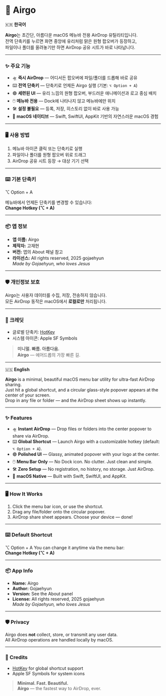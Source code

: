 # 📂 Airgo

🇰🇷 **한국어**

**Airgo**는 초간단, 아름다운 macOS 메뉴바 전용 AirDrop 유틸리티입니다.  
전역 단축키를 누르면 화면 중앙에 유리처럼 맑은 원형 팝오버가 등장하고,  
파일이나 폴더를 올려놓기만 하면 AirDrop 공유 시트가 바로 나타납니다.

---

### ✨ 주요 기능
- 🛸 **즉시 AirDrop** — 어디서든 팝오버에 파일/폴더를 드롭해 바로 공유
- ⌨️ **전역 단축키** — 단축키로 언제든 Airgo 실행 (기본: `⌥ Option + A`)
- 🟣 **세련된 UI** — 유리 느낌의 원형 팝오버, 부드러운 애니메이션과 로고 중심 배치
- 🖱️ **메뉴바 전용** — Dock에 나타나지 않고 메뉴바에만 위치
- 🛠️ **설정 불필요** — 등록, 저장, 히스토리 없이 바로 사용 가능
- 🌙 **macOS 네이티브** — Swift, SwiftUI, AppKit 기반의 자연스러운 macOS 경험

---

### 🖥️ 사용 방법
1. 메뉴바 아이콘 클릭 또는 단축키로 실행  
2. 파일이나 폴더를 원형 팝오버 위로 드래그  
3. AirDrop 공유 시트 등장 → 대상 기기 선택

---

### ⌨️ 기본 단축키
⌥ Option + A

메뉴바에서 언제든 단축키를 변경할 수 있습니다:  
**Change Hotkey (⌥ + A)**

---

### 📦 앱 정보
- **앱 이름:** Airgo  
- **제작자:** 고재현  
- **버전:** 앱의 About 패널 참고  
- **라이선스:** All rights reserved, 2025 gojaehyun  
  _Made by Gojaehyun, who loves Jesus_

---

### 🛡️ 개인정보 보호
Airgo는 사용자 데이터를 수집, 저장, 전송하지 않습니다.  
모든 AirDrop 동작은 macOS에서 **로컬로만** 처리됩니다.

---

### 📝 크레딧
- 글로벌 단축키: [HotKey](https://github.com/soffes/HotKey)  
- 시스템 아이콘: Apple SF Symbols

> **미니멀. 빠름. 아름다움.**  
> **Airgo** — 에어드롭의 가장 빠른 길.

---

🇺🇸 **English**

**Airgo** is a minimal, beautiful macOS menu bar utility for ultra-fast AirDrop sharing.  
Just hit a global shortcut, and a circular glass-style popover appears at the center of your screen.  
Drop in any file or folder — and the AirDrop sheet shows up instantly.

---

### ✨ Features
- 🛸 **Instant AirDrop** — Drop files or folders into the center popover to share via AirDrop.
- ⌨️ **Global Shortcut** — Launch Airgo with a customizable hotkey (default: `⌥ Option + A`).
- 🟣 **Polished UI** — Glassy, animated popover with your logo at the center.
- 🖱️ **Menu Bar Only** — No Dock icon. No clutter. Just clean and simple.
- 🛠️ **Zero Setup** — No registration, no history, no storage. Just AirDrop.
- 🌙 **macOS Native** — Built with Swift, SwiftUI, and AppKit.

---

### 🖥️ How It Works
1. Click the menu bar icon, or use the shortcut.  
2. Drag any file/folder onto the circular popover.  
3. AirDrop share sheet appears. Choose your device — done!

---

### ⌨️ Default Shortcut
⌥ Option + A
You can change it anytime via the menu bar:  
**Change Hotkey (⌥ + A)**

---

### 📦 App Info
- **Name:** Airgo  
- **Author:** Gojaehyun  
- **Version:** See the About panel  
- **License:** All rights reserved, 2025 gojaehyun  
  _Made by Gojaehyun, who loves Jesus_

---

### 🛡️ Privacy
Airgo does **not** collect, store, or transmit any user data.  
All AirDrop operations are handled locally by macOS.

---

### 📝 Credits
- [HotKey](https://github.com/soffes/HotKey) for global shortcut support  
- Apple SF Symbols for system icons

> **Minimal. Fast. Beautiful.**  
> **Airgo** — the fastest way to AirDrop, ever.